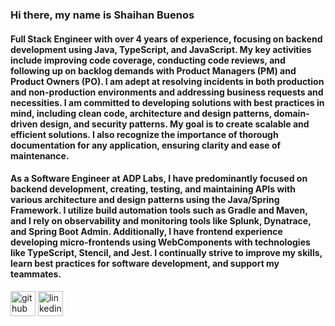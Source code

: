 ### Hi there, my name is Shaihan Buenos
####  Full Stack Engineer with over 4 years of experience, focusing on backend development using Java, TypeScript, and JavaScript. My key activities include improving code coverage, conducting code reviews, and following up on backlog demands with Product Managers (PM) and Product Owners (PO). I am adept at resolving incidents in both production and non-production environments and addressing business requests and necessities. I am committed to developing solutions with best practices in mind, including clean code, architecture and design patterns, domain-driven design, and security patterns. My goal is to create scalable and efficient solutions. I also recognize the importance of thorough documentation for any application, ensuring clarity and ease of maintenance.

####  As a Software Engineer at ADP Labs, I have predominantly focused on backend development, creating, testing, and maintaining APIs with various architecture and design patterns using the Java/Spring Framework. I utilize build automation tools such as Gradle and Maven, and I rely on observability and monitoring tools like Splunk, Dynatrace, and Spring Boot Admin. Additionally, I have frontend experience developing micro-frontends using WebComponents with technologies like TypeScript, Stencil, and Jest. I continually strive to improve my skills, learn best practices for software development, and support my teammates.   

[<img src='https://cdn.jsdelivr.net/npm/simple-icons@3.0.1/icons/github.svg' alt='github' height='40'>](https://github.com/ShaihanBuenos)  [<img src='https://cdn.jsdelivr.net/npm/simple-icons@3.0.1/icons/linkedin.svg' alt='linkedin' height='40'>]([https://www.linkedin.com/in/shaihan-augusto-buenos-regoso-a337501b5](https://www.linkedin.com/in/shaihanbuenos/))
